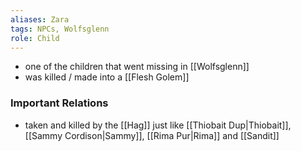```yaml
---
aliases: Zara
tags: NPCs, Wolfsglenn
role: Child
---
```


* one of the children that went missing in [[Wolfsglenn]]
* was killed / made into a [[Flesh Golem]]

### Important Relations
- taken and killed by the [[Hag]] just like [[Thiobait Dup|Thiobait]], [[Sammy Cordison|Sammy]], [[Rima Pur|Rima]] and [[Sandit]]
